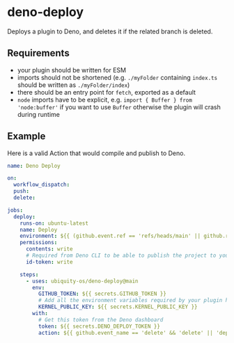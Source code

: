 # deno-deploy
Deploys a plugin to Deno, and deletes it if the related branch is deleted.

## Requirements
- your plugin should be written for ESM
- imports should not be shortened (e.g. `./myFolder` containing `index.ts` should be written as `./myFolder/index`)
- there should be an entry point for `fetch`, exported as a default
- `node` imports have to be explicit, e.g. `import { Buffer } from 'node:buffer'` if you want to use `Buffer` otherwise the plugin will crash during runtime

## Example

Here is a valid Action that would compile and publish to Deno.

```yaml
name: Deno Deploy

on:
  workflow_dispatch:
  push:
  delete:

jobs:
  deploy:
    runs-on: ubuntu-latest
    name: Deploy
    environment: ${{ (github.event.ref == 'refs/heads/main' || github.ref == 'refs/heads/main' || github.event.workflow_run.head_branch == 'main') && 'main' || 'development' }}
    permissions:
      contents: write
      # Required from Deno CLI to be able to publish the project to your account
      id-token: write

    steps:
      - uses: ubiquity-os/deno-deploy@main
        env:
          GITHUB_TOKEN: ${{ secrets.GITHUB_TOKEN }}
          # Add all the environment variables required by your plugin here
          KERNEL_PUBLIC_KEY: ${{ secrets.KERNEL_PUBLIC_KEY }}
        with:
          # Get this token from the Deno dashboard
          token: ${{ secrets.DENO_DEPLOY_TOKEN }}
          action: ${{ github.event_name == 'delete' && 'delete' || 'deploy' }}
```
